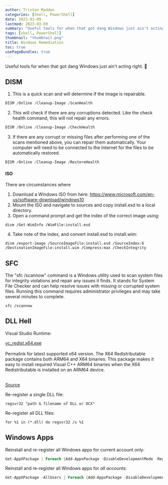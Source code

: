```yaml
---
author: Tristan Madden
categories: [Shell, PowerShell]
date: 2023-03-09
lastmod: 2023-03-09
summary: "Useful tools for when that got dang Windows just ain't acting right. 😤"
tags: [shell, PowerShell]
thumbnail: "thumbnail.png"
title: Windows Remediation
toc: true
usePageBundles: true
---
```


Useful tools for when that got dang Windows just ain't acting right. 😤

## DISM

1. This is a quick scan and will determine if the image is repairable.
```PowerShell
DISM /Online /Cleanup-Image /ScanHealth
```
2. This will check if there are any corruptions detected. Like the check health command, this will not repair any errors.
```PowerShell
DISM /Online /Cleanup-Image /CheckHealth
```
3. If there are any corrupt or missing files after performing one of the scans mentioned above, you can repair them automatically. Your computer will need to be connected to the Internet for the files to be automatically restored.
```PowerShell
DISM /Online /Cleanup-Image /RestoreHealth
```

#### ISO
There are circumstances where 
1. Download a Windows ISO from here: https://www.microsoft.com/en-us/software-download/windows10
2. Mount the ISO and navigate to sources and copy install.esd to a local directory.
3. Open a command prompt and get the index of the correct image using:
```shell
dism /Get-WimInfo /WimFile:install.esd
```
4. Take note of the index, and convert install.esd to install.wim:
```shell
dism /export-image /SourceImageFile:install.esd /SourceIndex:6 /DestinationImageFile:install.wim /Compress:max /CheckIntegrity
```


## SFC
The "sfc /scannow" command is a Windows utility used to scan system files for integrity violations and repair any issues it finds. It stands for System File Checker and can help resolve issues with missing or corrupted system files. Running this command requires administrator privileges and may take several minutes to complete.

```Shell
sfc /scannow
```

## DLL Hell

Visual Studio Runtime:

<a href="https://aka.ms/vs/17/release/vc_redist.x64.exe">vc_redist.x64.exe</a><br><br>
Permalink for latest supported x64 version. The X64 Redistributable package contains both ARM64 and X64 binaries. This package makes it easy to install required Visual C++ ARM64 binaries when the X64 Redistributable is installed on an ARM64 device.<br><br>

<a href="https://learn.microsoft.com/en-us/cpp/windows/latest-supported-vc-redist?view=msvc-170#visual-studio-2015-2017-2019-and-2022">Source</a>

Re-register a single DLL file:

```Shell
regsvr32 "path & filename of DLL or OCX"
```

Re-register all DLL files:

```Shell
for %1 in (*.dll) do regsvr32 /s %1
```

## Windows Apps

Reinstall and re-register all Windows apps for current account only:
```PowerShell
Get-AppXPackage | Foreach {Add-AppxPackage -DisableDevelopmentMode -Register "$($_.InstallLocation)\AppXManifest.xml"}
```

Reinstall and re-register all Windows apps for <i>all accounts</i>:
```PowerShell
Get-AppXPackage -AllUsers | Foreach {Add-AppxPackage -DisableDevelopmentMode -Register "$($_.InstallLocation)\AppXManifest.xml"}
```